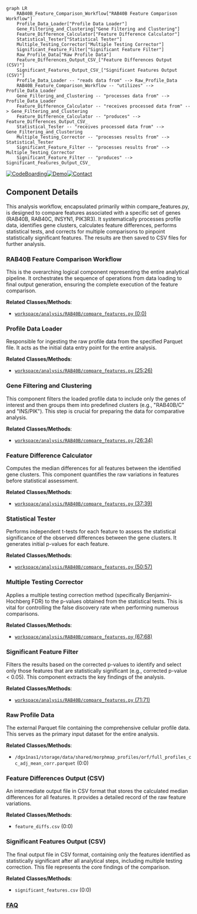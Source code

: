 ```mermaid
graph LR
    RAB40B_Feature_Comparison_Workflow["RAB40B Feature Comparison Workflow"]
    Profile_Data_Loader["Profile Data Loader"]
    Gene_Filtering_and_Clustering["Gene Filtering and Clustering"]
    Feature_Difference_Calculator["Feature Difference Calculator"]
    Statistical_Tester["Statistical Tester"]
    Multiple_Testing_Corrector["Multiple Testing Corrector"]
    Significant_Feature_Filter["Significant Feature Filter"]
    Raw_Profile_Data["Raw Profile Data"]
    Feature_Differences_Output_CSV_["Feature Differences Output (CSV)"]
    Significant_Features_Output_CSV_["Significant Features Output (CSV)"]
    Profile_Data_Loader -- "reads data from" --> Raw_Profile_Data
    RAB40B_Feature_Comparison_Workflow -- "utilizes" --> Profile_Data_Loader
    Gene_Filtering_and_Clustering -- "processes data from" --> Profile_Data_Loader
    Feature_Difference_Calculator -- "receives processed data from" --> Gene_Filtering_and_Clustering
    Feature_Difference_Calculator -- "produces" --> Feature_Differences_Output_CSV_
    Statistical_Tester -- "receives processed data from" --> Gene_Filtering_and_Clustering
    Multiple_Testing_Corrector -- "processes results from" --> Statistical_Tester
    Significant_Feature_Filter -- "processes results from" --> Multiple_Testing_Corrector
    Significant_Feature_Filter -- "produces" --> Significant_Features_Output_CSV_
```
[![CodeBoarding](https://img.shields.io/badge/Generated%20by-CodeBoarding-9cf?style=flat-square)](https://github.com/CodeBoarding/GeneratedOnBoardings)[![Demo](https://img.shields.io/badge/Try%20our-Demo-blue?style=flat-square)](https://www.codeboarding.org/demo)[![Contact](https://img.shields.io/badge/Contact%20us%20-%20contact@codeboarding.org-lightgrey?style=flat-square)](mailto:contact@codeboarding.org)

## Component Details

This analysis workflow, encapsulated primarily within compare_features.py, is designed to compare features associated with a specific set of genes (RAB40B, RAB40C, INSYN1, PIK3R3). It systematically processes profile data, identifies gene clusters, calculates feature differences, performs statistical tests, and corrects for multiple comparisons to pinpoint statistically significant features. The results are then saved to CSV files for further analysis.

### RAB40B Feature Comparison Workflow
This is the overarching logical component representing the entire analytical pipeline. It orchestrates the sequence of operations from data loading to final output generation, ensuring the complete execution of the feature comparison.


**Related Classes/Methods**:

- <a href="https://github.com/broadinstitute/jump_hub/blob/master/workspace/analysis/RAB40B/compare_features.py#L0-L0" target="_blank" rel="noopener noreferrer">`workspace/analysis/RAB40B/compare_features.py` (0:0)</a>


### Profile Data Loader
Responsible for ingesting the raw profile data from the specified Parquet file. It acts as the initial data entry point for the entire analysis.


**Related Classes/Methods**:

- <a href="https://github.com/broadinstitute/jump_hub/blob/master/workspace/analysis/RAB40B/compare_features.py#L25-L26" target="_blank" rel="noopener noreferrer">`workspace/analysis/RAB40B/compare_features.py` (25:26)</a>


### Gene Filtering and Clustering
This component filters the loaded profile data to include only the genes of interest and then groups them into predefined clusters (e.g., "RAB40B/C" and "INS/PIK"). This step is crucial for preparing the data for comparative analysis.


**Related Classes/Methods**:

- <a href="https://github.com/broadinstitute/jump_hub/blob/master/workspace/analysis/RAB40B/compare_features.py#L26-L34" target="_blank" rel="noopener noreferrer">`workspace/analysis/RAB40B/compare_features.py` (26:34)</a>


### Feature Difference Calculator
Computes the median differences for all features between the identified gene clusters. This component quantifies the raw variations in features before statistical assessment.


**Related Classes/Methods**:

- <a href="https://github.com/broadinstitute/jump_hub/blob/master/workspace/analysis/RAB40B/compare_features.py#L37-L39" target="_blank" rel="noopener noreferrer">`workspace/analysis/RAB40B/compare_features.py` (37:39)</a>


### Statistical Tester
Performs independent t-tests for each feature to assess the statistical significance of the observed differences between the gene clusters. It generates initial p-values for each feature.


**Related Classes/Methods**:

- <a href="https://github.com/broadinstitute/jump_hub/blob/master/workspace/analysis/RAB40B/compare_features.py#L50-L57" target="_blank" rel="noopener noreferrer">`workspace/analysis/RAB40B/compare_features.py` (50:57)</a>


### Multiple Testing Corrector
Applies a multiple testing correction method (specifically Benjamini-Hochberg FDR) to the p-values obtained from the statistical tests. This is vital for controlling the false discovery rate when performing numerous comparisons.


**Related Classes/Methods**:

- <a href="https://github.com/broadinstitute/jump_hub/blob/master/workspace/analysis/RAB40B/compare_features.py#L67-L68" target="_blank" rel="noopener noreferrer">`workspace/analysis/RAB40B/compare_features.py` (67:68)</a>


### Significant Feature Filter
Filters the results based on the corrected p-values to identify and select only those features that are statistically significant (e.g., corrected p-value < 0.05). This component extracts the key findings of the analysis.


**Related Classes/Methods**:

- <a href="https://github.com/broadinstitute/jump_hub/blob/master/workspace/analysis/RAB40B/compare_features.py#L71-L71" target="_blank" rel="noopener noreferrer">`workspace/analysis/RAB40B/compare_features.py` (71:71)</a>


### Raw Profile Data
The external Parquet file containing the comprehensive cellular profile data. This serves as the primary input dataset for the entire analysis.


**Related Classes/Methods**:

- `/dgx1nas1/storage/data/shared/morphmap_profiles/orf/full_profiles_cc_adj_mean_corr.parquet` (0:0)


### Feature Differences Output (CSV)
An intermediate output file in CSV format that stores the calculated median differences for all features. It provides a detailed record of the raw feature variations.


**Related Classes/Methods**:

- `feature_diffs.csv` (0:0)


### Significant Features Output (CSV)
The final output file in CSV format, containing only the features identified as statistically significant after all analytical steps, including multiple testing correction. This file represents the core findings of the comparison.


**Related Classes/Methods**:

- `significant_features.csv` (0:0)




### [FAQ](https://github.com/CodeBoarding/GeneratedOnBoardings/tree/main?tab=readme-ov-file#faq)